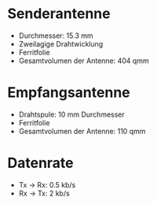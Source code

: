 # Senderantenne

* Durchmesser: 15.3 mm
* Zweilagige Drahtwicklung
* Ferritfolie
* Gesamtvolumen der Antenne: 404 qmm

# Empfangsantenne

* Drahtspule: 10 mm Durchmesser
* Ferritfolie
* Gesamtvolumen der Antenne: 110 qmm

# Datenrate
* Tx -> Rx: 0.5 kb/s
* Rx -> Tx: 2 kb/s
